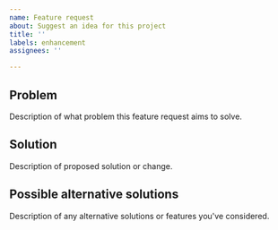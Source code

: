```yaml
---
name: Feature request
about: Suggest an idea for this project
title: ''
labels: enhancement
assignees: ''

---
```


## Problem
Description of what problem this feature request aims to solve.

## Solution
Description of proposed solution or change.

## Possible alternative solutions
Description of any alternative solutions or features you've considered.
